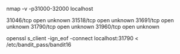 nmap -v -p31000-32000 localhost

31046/tcp open  unknown
31518/tcp open  unknown
31691/tcp open  unknown
31790/tcp open  unknown
31960/tcp open  unknown

openssl s_client -ign_eof -connect localhost:31790 < /etc/bandit_pass/bandit16
